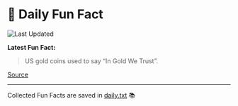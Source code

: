 # 🌟 Daily Fun Fact

![Last Updated](https://img.shields.io/badge/Last_Updated-2025_09_29-blue?style=flat-square)

**Latest Fun Fact:**

> US gold coins used to say “In Gold We Trust”.

[Source](https://www.djtech.net/humor/shorty_useless_facts.htm)

---

Collected Fun Facts are saved in [daily.txt](daily.txt) 📚
